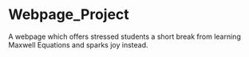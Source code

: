 # Webpage_Project
A webpage which offers stressed students a short break from learning Maxwell Equations and sparks joy instead.

